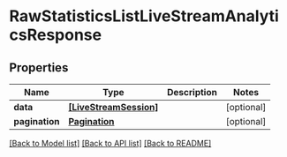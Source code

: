 # RawStatisticsListLiveStreamAnalyticsResponse

## Properties
Name | Type | Description | Notes
------------ | ------------- | ------------- | -------------
**data** | [**[LiveStreamSession]**](LiveStreamSession.md) |  | [optional] 
**pagination** | [**Pagination**](Pagination.md) |  | [optional] 

[[Back to Model list]](../README.md#documentation-for-models) [[Back to API list]](../README.md#documentation-for-api-endpoints) [[Back to README]](../README.md)


